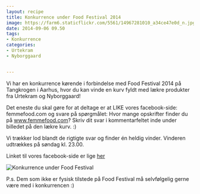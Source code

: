 ```yaml
---
layout: recipe
title: Konkurrence under Food Festival 2014
image: https://farm6.staticflickr.com/5561/14967281010_a34ce47e0d_n.jpg
date: 2014-09-06 09.50
tags:
- Konkurrence
categories:
- Urtekram
- Nyborggaard


---
```


Vi har en konkurrence kørende i forbindelse med Food Festival 2014 på Tangkrogen i Aarhus, hvor du kan vinde en kurv fyldt med lækre produkter fra Urtekram og Nyborggaard! 

Det eneste du skal gøre for at deltage er at LIKE vores facebook-side: femmefood.com og svare på spørgmålet: Hvor mange opskrifter finder du på www.femmefood.com? Skriv dit svar i kommentarfeltet inde under billedet på den lækre kurv. :)

Vi trækker lod blandt de rigtigte svar og finder én heldig vinder. Vinderen udtrækkes på søndag kl. 23.00.

Linket til vores facebook-side er lige [her](https://www.facebook.com/femmefood)

![Konkurrence under Food Festival](https://farm6.staticflickr.com/5561/14967281010_637649d2c7_o.png) 

P.s. Dem som ikke er fysisk tilstede på Food Festival må selvfølgelig gerne være med i konkurrencen :)









